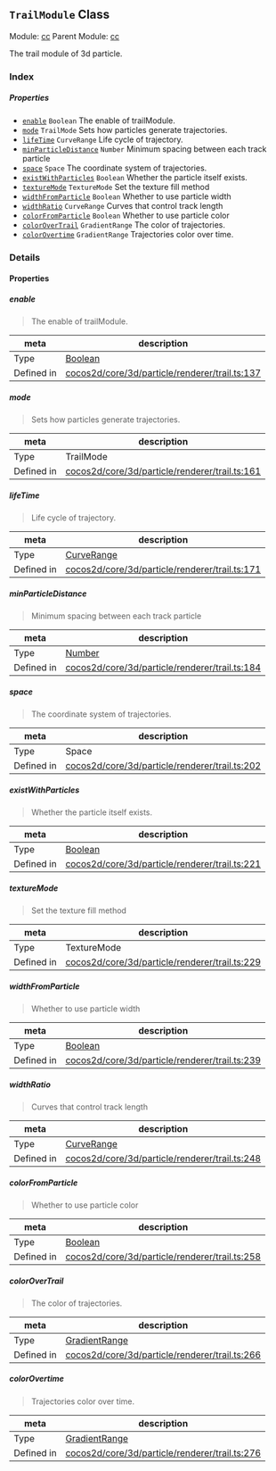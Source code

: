 ## `TrailModule` Class



Module: [cc](../modules/cc.md)
Parent Module: [cc](../modules/cc.md)


The trail module of 3d particle.



### Index

##### Properties

  - [`enable`](#enable) `Boolean` The enable of trailModule.
  - [`mode`](#mode) `TrailMode` Sets how particles generate trajectories.
  - [`lifeTime`](#lifetime) `CurveRange` Life cycle of trajectory.
  - [`minParticleDistance`](#minparticledistance) `Number` Minimum spacing between each track particle
  - [`space`](#space) `Space` The coordinate system of trajectories.
  - [`existWithParticles`](#existwithparticles) `Boolean` Whether the particle itself exists.
  - [`textureMode`](#texturemode) `TextureMode` Set the texture fill method
  - [`widthFromParticle`](#widthfromparticle) `Boolean` Whether to use particle width
  - [`widthRatio`](#widthratio) `CurveRange` Curves that control track length
  - [`colorFromParticle`](#colorfromparticle) `Boolean` Whether to use particle color
  - [`colorOverTrail`](#colorovertrail) `GradientRange` The color of trajectories.
  - [`colorOvertime`](#colorovertime) `GradientRange` Trajectories color over time.





### Details


#### Properties


##### enable

> The enable of trailModule.

| meta | description |
|------|-------------|
| Type | <a href="https://developer.mozilla.org/en/JavaScript/Reference/Global_Objects/Boolean" class="crosslink external" target="_blank">Boolean</a> |
| Defined in | [cocos2d/core/3d/particle/renderer/trail.ts:137](https://github.com/cocos-creator/engine/blob/efe6330ab64803299d3b7fecde039ffed2d9e696/cocos2d/core/3d/particle/renderer/trail.ts#L137) |



##### mode

> Sets how particles generate trajectories.

| meta | description |
|------|-------------|
| Type | TrailMode |
| Defined in | [cocos2d/core/3d/particle/renderer/trail.ts:161](https://github.com/cocos-creator/engine/blob/efe6330ab64803299d3b7fecde039ffed2d9e696/cocos2d/core/3d/particle/renderer/trail.ts#L161) |



##### lifeTime

> Life cycle of trajectory.

| meta | description |
|------|-------------|
| Type | <a href="../classes/CurveRange.html" class="crosslink">CurveRange</a> |
| Defined in | [cocos2d/core/3d/particle/renderer/trail.ts:171](https://github.com/cocos-creator/engine/blob/efe6330ab64803299d3b7fecde039ffed2d9e696/cocos2d/core/3d/particle/renderer/trail.ts#L171) |



##### minParticleDistance

> Minimum spacing between each track particle

| meta | description |
|------|-------------|
| Type | <a href="https://developer.mozilla.org/en/JavaScript/Reference/Global_Objects/Number" class="crosslink external" target="_blank">Number</a> |
| Defined in | [cocos2d/core/3d/particle/renderer/trail.ts:184](https://github.com/cocos-creator/engine/blob/efe6330ab64803299d3b7fecde039ffed2d9e696/cocos2d/core/3d/particle/renderer/trail.ts#L184) |



##### space

> The coordinate system of trajectories.

| meta | description |
|------|-------------|
| Type | Space |
| Defined in | [cocos2d/core/3d/particle/renderer/trail.ts:202](https://github.com/cocos-creator/engine/blob/efe6330ab64803299d3b7fecde039ffed2d9e696/cocos2d/core/3d/particle/renderer/trail.ts#L202) |



##### existWithParticles

> Whether the particle itself exists.

| meta | description |
|------|-------------|
| Type | <a href="https://developer.mozilla.org/en/JavaScript/Reference/Global_Objects/Boolean" class="crosslink external" target="_blank">Boolean</a> |
| Defined in | [cocos2d/core/3d/particle/renderer/trail.ts:221](https://github.com/cocos-creator/engine/blob/efe6330ab64803299d3b7fecde039ffed2d9e696/cocos2d/core/3d/particle/renderer/trail.ts#L221) |



##### textureMode

> Set the texture fill method

| meta | description |
|------|-------------|
| Type | TextureMode |
| Defined in | [cocos2d/core/3d/particle/renderer/trail.ts:229](https://github.com/cocos-creator/engine/blob/efe6330ab64803299d3b7fecde039ffed2d9e696/cocos2d/core/3d/particle/renderer/trail.ts#L229) |



##### widthFromParticle

> Whether to use particle width

| meta | description |
|------|-------------|
| Type | <a href="https://developer.mozilla.org/en/JavaScript/Reference/Global_Objects/Boolean" class="crosslink external" target="_blank">Boolean</a> |
| Defined in | [cocos2d/core/3d/particle/renderer/trail.ts:239](https://github.com/cocos-creator/engine/blob/efe6330ab64803299d3b7fecde039ffed2d9e696/cocos2d/core/3d/particle/renderer/trail.ts#L239) |



##### widthRatio

> Curves that control track length

| meta | description |
|------|-------------|
| Type | <a href="../classes/CurveRange.html" class="crosslink">CurveRange</a> |
| Defined in | [cocos2d/core/3d/particle/renderer/trail.ts:248](https://github.com/cocos-creator/engine/blob/efe6330ab64803299d3b7fecde039ffed2d9e696/cocos2d/core/3d/particle/renderer/trail.ts#L248) |



##### colorFromParticle

> Whether to use particle color

| meta | description |
|------|-------------|
| Type | <a href="https://developer.mozilla.org/en/JavaScript/Reference/Global_Objects/Boolean" class="crosslink external" target="_blank">Boolean</a> |
| Defined in | [cocos2d/core/3d/particle/renderer/trail.ts:258](https://github.com/cocos-creator/engine/blob/efe6330ab64803299d3b7fecde039ffed2d9e696/cocos2d/core/3d/particle/renderer/trail.ts#L258) |



##### colorOverTrail

> The color of trajectories.

| meta | description |
|------|-------------|
| Type | <a href="../classes/GradientRange.html" class="crosslink">GradientRange</a> |
| Defined in | [cocos2d/core/3d/particle/renderer/trail.ts:266](https://github.com/cocos-creator/engine/blob/efe6330ab64803299d3b7fecde039ffed2d9e696/cocos2d/core/3d/particle/renderer/trail.ts#L266) |



##### colorOvertime

> Trajectories color over time.

| meta | description |
|------|-------------|
| Type | <a href="../classes/GradientRange.html" class="crosslink">GradientRange</a> |
| Defined in | [cocos2d/core/3d/particle/renderer/trail.ts:276](https://github.com/cocos-creator/engine/blob/efe6330ab64803299d3b7fecde039ffed2d9e696/cocos2d/core/3d/particle/renderer/trail.ts#L276) |






